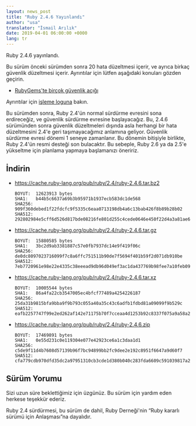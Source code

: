 ```yaml
---
layout: news_post
title: "Ruby 2.4.6 Yayınlandı"
author: "usa"
translator: "İsmail Arılık"
date: 2019-04-01 06:00:00 +0000
lang: tr
---
```


Ruby 2.4.6 yayınlandı.

Bu sürüm önceki sürümden sonra 20 hata düzeltmesi içerir, ve ayrıca birkaç güvenlik düzeltmesi içerir.
Ayrıntılar için lütfen aşağıdaki konuları gözden geçirin.

* [RubyGems'te birçok güvenlik açığı](/tr/news/2019/03/05/multiple-vulnerabilities-in-rubygems/)

Ayrıntılar için [işleme loguna](https://github.com/ruby/ruby/compare/v2_4_5...v2_4_6) bakın.

Bu sürümden sonra, Ruby 2.4'ün normal sürdürme evresini sona erdireceğiz, ve güvenlik sürdürme evresine başlayacağız.
Bu, 2.4.6 sürümünden sonra güvenlik düzeltmeleri dışında asla herhangi bir hata düzeltmesini 2.4'e geri taşımayacağımız anlamına geliyor.
Güvenlik sürdürme evresi dönemi 1 seneye zamanlanır.
Bu dönemin bitişiyle birlikte, Ruby 2.4'ün resmi desteği son bulacaktır.
Bu sebeple, Ruby 2.6 ya da 2.5'e yükseltme için planlama yapmaya başlamanızı öneririz.

## İndirin

* <https://cache.ruby-lang.org/pub/ruby/2.4/ruby-2.4.6.tar.bz2>

      BOYUT:  12623913 bytes
      SHA1:   b44b5c6637a69b3b95971b1937ecb583dc1de568
      SHA256: 909f360debed1f22fdcfc9f5335c6eaa0713198db4a6c13bab426f8b89b28b02
      SHA512: 292802984e5cff6d526d817bde08216fe801d255c4cede0646e450f22d4a3a81ae612ec5d193dcc2a888e3e98b2531af845b6b863a2952bcf3fb863f95368bcf

* <https://cache.ruby-lang.org/pub/ruby/2.4/ruby-2.4.6.tar.gz>

      BOYUT:  15880585 bytes
      SHA1:   3bc2d9ab3381887c57e0fb7937dc14e9f419f06c
      SHA256: de0dc8097023716099f7c8a6ffc751511b90de7f5694f401b59f2d071db910be
      SHA512: 7eb7720961e98e22e4335c38eeead9db96d049ef3ac1da437769b98fee7a10feb092643ce75822a2fe3bd5fd94938417ab5c2de7c6056afe0abf6e4cf03ca282

* <https://cache.ruby-lang.org/pub/ruby/2.4/ruby-2.4.6.tar.xz>

      BOYUT:  10005544 bytes
      SHA1:   86a4fa22cb3547005ec4bfcf77489a4254226187
      SHA256: 25da31b9815bfa9bba9f9b793c055a40a35c43c6adfb1fdbd81a09099f9b529c
      SHA512: eafb2257747f99e2ed262af142e71175b70f7cceaa4d1253b92c8337f075a9a58a2d93b029d75e11a9b124f112a8f0983273b2b30afc147b5cf71a8dbb5fa0ba

* <https://cache.ruby-lang.org/pub/ruby/2.4/ruby-2.4.6.zip>

      BOYUT:  17469891 bytes
      SHA1:   0e55d231c0e119304e077e42923ce6a1c3daa1d1
      SHA256: c5de9f11d4b7608d57139b96f7bc94899bb2fc9dee2e192c8951f6647a9d60f7
      SHA512: cfa779cdb970dfd35dc2a97951310cb3cde1d380b040c283fda6609c591039817a2847ab7174f7a9ee7f7adbb610709b57914bb26e5c015a20d5fe880c569855

## Sürüm Yorumu

Sizi uzun süre beklettiğimiz için üzgünüz.
Bu sürüm için yardım eden herkese teşekkür ederiz.

Ruby 2.4 sürdürmesi, bu sürüm de dahil, Ruby Derneği'nin “Ruby kararlı sürümü için Anlaşması”na dayalıdır.
